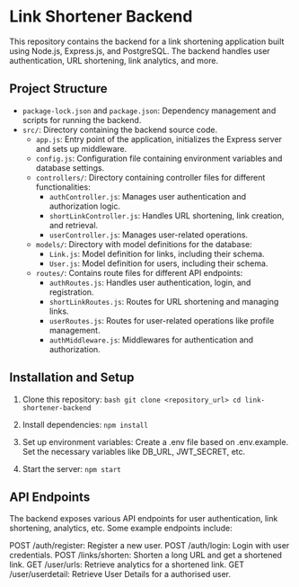 # Link Shortener Backend

This repository contains the backend for a link shortening application built using Node.js, Express.js, and PostgreSQL. The backend handles user authentication, URL shortening, link analytics, and more.

## Project Structure

- `package-lock.json` and `package.json`: Dependency management and scripts for running the backend.
- `src/`: Directory containing the backend source code.
  - `app.js`: Entry point of the application, initializes the Express server and sets up middleware.
  - `config.js`: Configuration file containing environment variables and database settings.
  - `controllers/`: Directory containing controller files for different functionalities:
    - `authController.js`: Manages user authentication and authorization logic.
    - `shortLinkController.js`: Handles URL shortening, link creation, and retrieval.
    - `userController.js`: Manages user-related operations.
  - `models/`: Directory with model definitions for the database:
    - `Link.js`: Model definition for links, including their schema.
    - `User.js`: Model definition for users, including their schema.
  - `routes/`: Contains route files for different API endpoints:
    - `authRoutes.js`: Handles user authentication, login, and registration.
    - `shortLinkRoutes.js`: Routes for URL shortening and managing links.
    - `userRoutes.js`: Routes for user-related operations like profile management.
    - `authMiddleware.js`: Middlewares for authentication and authorization.

## Installation and Setup

1. Clone this repository:
   `bash
   git clone <repository_url>
   cd link-shortener-backend
   `
2. Install dependencies:
  `npm install
  `
3. Set up environment variables:
Create a .env file based on .env.example.
Set the necessary variables like DB_URL, JWT_SECRET, etc.

4. Start the server:
   `npm start`

## API Endpoints
The backend exposes various API endpoints for user authentication, link shortening, analytics, etc. Some example endpoints include:

POST /auth/register: Register a new user.
POST /auth/login: Login with user credentials.
POST /links/shorten: Shorten a long URL and get a shortened link.
GET /user/urls: Retrieve analytics for a shortened link.
GET /user/userdetail: Retrieve User Details for a authorised user.






